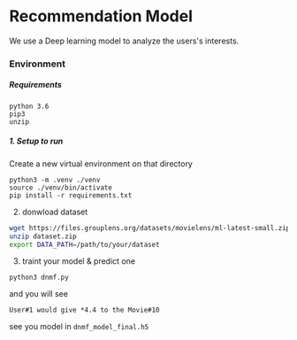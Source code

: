 # Recommendation Model

We use a Deep learning model to analyze the users's interests.

### Environment

##### Requirements

```
python 3.6
pip3
unzip
```

##### 1. Setup to run

Create a new virtual environment on that directory

```shell
python3 -m .venv ./venv 
source ./venv/bin/activate 
pip install -r requirements.txt
```

2. donwload dataset

```bash
wget https://files.grouplens.org/datasets/movielens/ml-latest-small.zip -O dataset.zip
unzip dataset.zip
export DATA_PATH=/path/to/your/dataset
```

3. traint your model & predict one

```shell
python3 dnmf.py
```

and you will see

```
User#1 would give *4.4 to the Movie#10
```

see you model in `dnmf_model_final.h5`

